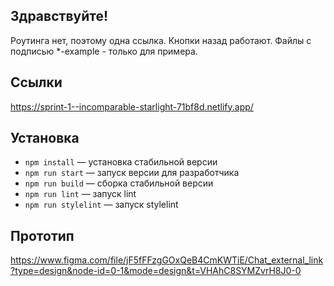 ## Здравствуйте!
Роутинга нет, поэтому одна ссылка. Кнопки назад работают.
Файлы с подписью *-example - только для примера.

## Ссылки
https://sprint-1--incomparable-starlight-71bf8d.netlify.app/

## Установка

- `npm install` — установка стабильной версии
- `npm run start` — запуск версии для разработчика
- `npm run build` — сборка стабильной версии
- `npm run lint` — запуск lint
- `npm run stylelint` — запуск stylelint

## Прототип
https://www.figma.com/file/jF5fFFzgGOxQeB4CmKWTiE/Chat_external_link?type=design&node-id=0-1&mode=design&t=VHAhC8SYMZvrH8J0-0
